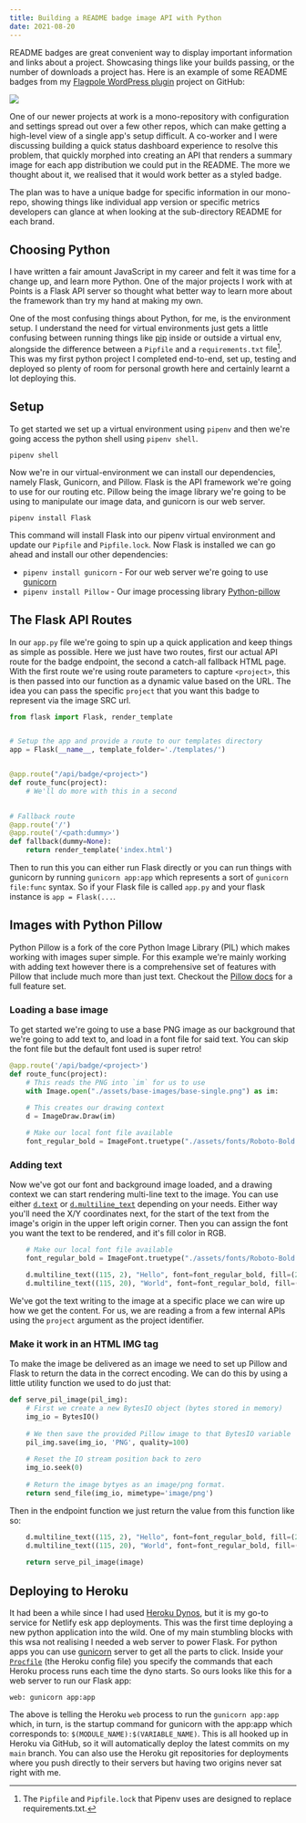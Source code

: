 ```yaml
---
title: Building a README badge image API with Python
date: 2021-08-20
---
```


README badges are great convenient way to display important information and links about a project. 
Showcasing things like your builds passing, or the number of downloads a project has. Here is an
example of some README badges from my [Flagpole WordPress plugin](https://github.com/jamesrwilliams/flagpole) project on GitHub:

![](../images/readme-badge-image-example.png)

One of our newer projects at work is a mono-repository with configuration and settings spread out over a few other repos,
which can make getting a high-level view of a single app's setup difficult. A co-worker and I were discussing building a quick
status dashboard experience to resolve this problem, that quickly morphed into creating an API that renders a summary image for
each app distribution we could put in the README. The more we thought about it, we realised that it would work better as a styled badge.

The plan was to have a unique badge for specific information in our mono-repo, showing things like 
individual app version or specific metrics developers can glance at when looking at the sub-directory
README for each brand. 

## Choosing Python

I have written a fair amount JavaScript in my career and felt it was time for a change up, and learn 
more Python. One of the major projects I work with at Points is a Flask API server so thought what
better way to learn more about the framework than try my hand at making my own.

One of the most confusing things about Python, for me, is the environment setup. I understand the need for virtual
environments just gets a little confusing between running things like [pip](https://pypi.org/project/pip/) inside or
outside a virtual env, alongside the difference between a `Pipfile` and a `requirements.txt` file[^1]. This was my first python project
I completed end-to-end, set up, testing and deployed so plenty of room for personal growth here and certainly learnt
a lot deploying this.

## Setup

To get started we set up a virtual environment using `pipenv` and then we're going access the 
python shell using `pipenv shell`. 

```
pipenv shell
```

Now we're in our virtual-environment we can install our dependencies, namely Flask, Gunicorn, and Pillow. Flask is the API framework
we're going to use for our routing etc. Pillow being the image library we're going to be using to manipulate our image data, and 
gunicorn is our web server.

```shell
pipenv install Flask
```

This command will install Flask into our pipenv virtual environment and update our `Pipfile` and `Pipfile.lock`. Now Flask 
is installed we can go ahead and install our other dependencies:

- `pipenv install gunicorn` - For our web server we're going to use [gunicorn](https://gunicorn.org/) 
- `pipenv install Pillow` - Our image processing library [Python-pillow](https://python-pillow.org/)

## The Flask API Routes

In our `app.py` file we're going to spin up a quick application and keep things as simple as possible. Here we just 
have two routes, first our actual API route for the badge endpoint, the second a catch-all fallback HTML page. With the
first route we're using route parameters to capture `<project>`, this is then passed into our function as a dynamic 
value based on the URL. The idea you can pass the specific `project` that you want this badge to represent via the 
image SRC url.

```python
from flask import Flask, render_template


# Setup the app and provide a route to our templates directory
app = Flask(__name__, template_folder='./templates/') 


@app.route("/api/badge/<project>")
def route_func(project):
    # We'll do more with this in a second
    

# Fallback route
@app.route('/')
@app.route('/<path:dummy>')
def fallback(dummy=None):
    return render_template('index.html')
```

Then to run this you can either run Flask directly or you can run things with gunicorn by running 
`gunicorn app:app` which represents a sort of `gunicorn file:func` syntax. So if your 
Flask file is called `app.py` and your flask instance is `app = Flask(...`.

## Images with Python Pillow

Python Pillow is a fork of the core Python Image Library (PIL) which makes working with images super simple. For 
this example we're mainly working with adding text however there is a comprehensive set of features with Pillow that
include much more than just text. Checkout the [Pillow docs](https://pillow.readthedocs.io/en/stable/) for a full 
feature set.
 
### Loading a base image

To get started we're going to use a base PNG image as our background that we're going to add text to, and 
load in a font file for said text. You can skip the font file but the default font used is super retro!

```python:title=app.py {numberLines: 10}
@app.route('/api/badge/<project>')
def route_func(project):
    # This reads the PNG into `im` for us to use
    with Image.open("./assets/base-images/base-single.png") as im: 

    # This creates our drawing context
    d = ImageDraw.Draw(im) 
    
    # Make our local font file available 
    font_regular_bold = ImageFont.truetype("./assets/fonts/Roboto-Bold.ttf", 16)
```

### Adding text

Now we've got our font and background image loaded, and a drawing context we can start rendering multi-line text to 
the image. You can use either [`d.text`](https://pillow.readthedocs.io/en/stable/reference/ImageDraw.html#PIL.ImageDraw.ImageDraw.text)
or [`d.multiline_text`](https://pillow.readthedocs.io/en/stable/reference/ImageDraw.html#PIL.ImageDraw.ImageDraw.multiline_text) 
depending on your needs. Either way you'll need the X/Y coordinates next, for the start of the text from the image's 
origin in the upper left origin corner. Then you can assign the font you want the text to be rendered, and it's fill 
color in RGB.

```python:title=app.py {numberLines: 18}
    # Make our local font file available 
    font_regular_bold = ImageFont.truetype("./assets/fonts/Roboto-Bold.ttf", 16)

    d.multiline_text((115, 2), "Hello", font=font_regular_bold, fill=(255, 255, 255))
    d.multiline_text((115, 20), "World", font=font_regular_bold, fill=(255, 255, 255))
```

We've got the text writing to the image at a specific place we can wire up how we get the content.
For us, we are reading a from a few internal APIs using the `project` argument as the project
identifier.

### Make it work in an HTML IMG tag

To make the image be delivered as an image we need to set up Pillow and Flask to return the data in
the correct encoding. We can do this by using a little utility function we used to do just that: 

```python:title=app.py {numberLines: true}
def serve_pil_image(pil_img):
    # First we create a new BytesIO object (bytes stored in memory)
    img_io = BytesIO()
    
    # We then save the provided Pillow image to that BytesIO variable 
    pil_img.save(img_io, 'PNG', quality=100)
    
    # Reset the IO stream position back to zero
    img_io.seek(0)
    
    # Return the image bytyes as an image/png format.
    return send_file(img_io, mimetype='image/png')
```

Then in the endpoint function we just return the value from this function like so:

```python:title=app.py {numberLines: 21}
    d.multiline_text((115, 2), "Hello", font=font_regular_bold, fill=(255, 255, 255))
    d.multiline_text((115, 20), "World", font=font_regular_bold, fill=(255, 255, 255))
    
    return serve_pil_image(image)
```

## Deploying to Heroku

It had been a while since I had used [Heroku Dynos](https://www.heroku.com/dynos), but it is my go-to service 
for Netlify esk app deployments. This was the first time deploying a new python application into the wild. 
One of my main stumbling blocks with this wsa not realising I needed a web server to power Flask. For python 
apps you can use [gunicorn](https://gunicorn.org/) server to get all the parts to click. Inside your 
[`Procfile`](https://devcenter.heroku.com/articles/procfile) (the Heroku config file) you specify the commands 
that each Heroku process runs each time the dyno starts. So ours looks like this for a web server to run our Flask app:

```
web: gunicorn app:app
```

The above is telling the Heroku `web` process to run the `gunicorn app:app` which, in turn, is the startup command for 
gunicorn with the app:app which corresponds to: `$(MODULE_NAME):$(VARIABLE_NAME)`. This is all hooked up in Heroku via GitHub, so it will automatically deploy the latest commits on my `main` branch.
You can also use the Heroku git repositories for deployments where you push directly to their servers but having two origins never sat right with me. 

[^1]: The `Pipfile` and `Pipfile.lock` that Pipenv uses are designed to replace requirements.txt.
